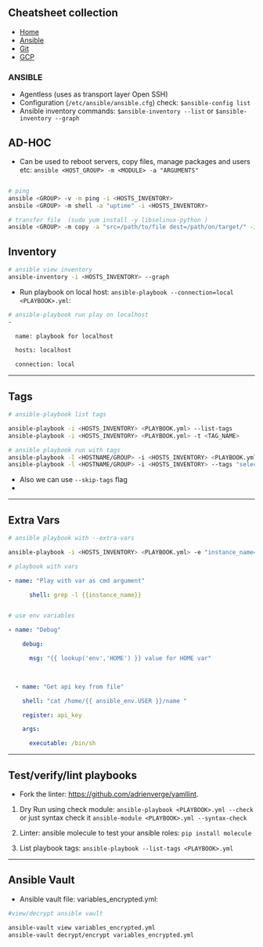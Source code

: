 ## Cheatsheet collection

* [Home](https://dejanu.github.io/)
* [Ansible](ansible.md)
* [Git](git.md)
* [GCP](index.md)

### ANSIBLE

* Agentless (uses as transport layer Open SSH)
* Configuration (`/etc/ansible/ansible.cfg`) check: `$ansible-config list`
* Ansible inventory commands: `$ansible-inventory --list` or `$ansible-inventory --graph`

## AD-HOC


* Can be used to reboot servers, copy files, manage packages and users etc: `ansible <HOST_GROUP> -m <MODULE> -a "ARGUMENTS"`

```bash

# ping 
ansible <GROUP> -v -m ping -i <HOSTS_INVENTORY>
ansbile <GROUP> -m shell -a "uptime" -i <HOSTS_INVENTORY>

# transfer file  (sudo yum install -y libselinux-python )
ansible <GROUP> -m copy -a "src=/path/to/file dest=/path/on/target/" -i <HOSTS_INVENTORY>

```
 

## Inventory

```bash
# ansible view inventory
ansible-inventory -i <HOSTS_INVENTORY> --graph
```
* Run playbook on local host: `ansible-playbook --connection=local <PLAYBOOK>.yml`:

```bash
# ansible-playbook run play on localhost
-

  name: playbook for localhost

  hosts: localhost

  connection: local
```

***

## Tags

```bash
# ansible-playbook list tags

ansible-playbook -i <HOSTS_INVENTORY> <PLAYBOOK.yml> --list-tags
ansible-playbook -i <HOSTS_INVENTORY> <PLAYBOOK.yml> -t <TAG_NAME>
```
```bash
# ansible playbook run with tags
ansible-playbook -l <HOSTNAME/GROUP> -i <HOSTS_INVENTORY> <PLAYBOOK.yml> -t "<TAG_NAME>"
ansible-playbook -l <HOSTNAME/GROUP> -i <HOSTS_INVENTORY> --tags "selected-tag" -u root <PLAYBOOK>.yml` 
```
* Also we can use `--skip-tags` flag  
*

***

## Extra Vars

```bash
# ansible playbook with --extra-vars

ansible-playbook -i <HOSTS_INVENTORY> <PLAYBOOK.yml> -e "instance_name=search_term"
```
 
```yaml
# playbook with vars

- name: "Play with var as cmd argument"

      shell: grep -l {{instance_name}}


# use env variables

- name: "Debug"

    debug:

      msg: "{{ lookup('env','HOME') }} value for HOME var"

 

  - name: "Get api key from file"

    shell: "cat /home/{{ ansible_env.USER }}/name "

    register: api_key

    args:

      executable: /bin/sh

```
***

## Test/verify/lint playbooks

* Fork the linter: https://github.com/adrienverge/yamllint. 

1) Dry Run using check module: `ansible-playbook <PLAYBOOK>.yml --check` or just syntax check it `ansible-module <PLAYBOOK>.yml --syntax-check`

2) Linter: ansible molecule to test your ansible roles: `pip install molecule`  

3) List playbook tags: `ansible-playbook --list-tags <PLAYBOOK>.yml`

***

## Ansible Vault

* Ansible vault file: variables_encrypted.yml:

```bash
#view/decrypt ansible vault 

ansible-vault view variables_encrypted.yml
ansible-vault decrypt/encrypt variables_encrypted.yml
```
